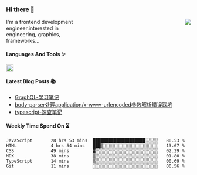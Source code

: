 <!--
**zhaohuanyuu/zhaohuanyuu** is a ✨ _special_ ✨ repository because its `README.md` (this file) appears on your GitHub profile.
-->

### Hi there 👋

<picture>
  <source media="(prefers-color-scheme: dark)" srcset="https://github-readme-stats.vercel.app/api?username=zhaohuanyuu&count_private=true&show_icons=true&theme=city_lights&hide_title=true">
  <img align="right" src="https://github-readme-stats.vercel.app/api?username=zhaohuanyuu&count_private=true&show_icons=true&hide_title=true">
</picture>

<p align="left" style="width:40%">I'm a frontend development engineer.interested in engineering, graphics, frameworks...</p>

#### Languages And Tools ✨

<img align="left" height="20" src="https://skillicons.dev/icons?i=js,ts,nodejs,react,vue,gatsby,materialui,graphql,nestjs,electron,flutter" />

</br>

#### Latest Blog Posts 📚
<!-- BLOG-POST-LIST:START -->
- [GraphQL-学习笔记](https://zhy.gatsbyjs.io/blog/graphql-learning)
- [body-parser处理application/x-www-urlencoded参数解析错误踩坑](https://zhy.gatsbyjs.io/post/body-parser)
- [typescript-速查笔记](https://zhy.gatsbyjs.io/post/ts-note)
<!-- BLOG-POST-LIST:END -->

#### Weekly Time Spend On ⏳
<!--START_SECTION:waka-->

```text
JavaScript       28 hrs 53 mins  ████████████████████░░░░░   80.53 %
HTML             4 hrs 54 mins   ███▒░░░░░░░░░░░░░░░░░░░░░   13.67 %
CSS              49 mins         ▓░░░░░░░░░░░░░░░░░░░░░░░░   02.29 %
MDX              38 mins         ▒░░░░░░░░░░░░░░░░░░░░░░░░   01.80 %
TypeScript       14 mins         ▒░░░░░░░░░░░░░░░░░░░░░░░░   00.69 %
Git              11 mins         ░░░░░░░░░░░░░░░░░░░░░░░░░   00.56 %
```

<!--END_SECTION:waka-->
